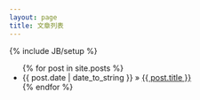 ```yaml
---
layout: page
title: 文章列表 
---
```

{% include JB/setup %}

<ul class="posts">
  {% for post in site.posts %}
    <li>
      <span>
        {{ post.date | date_to_string }}
      </span> &raquo;  
      <a href="{{ BASE_PATH }}{{ post.url }}">{{ post.title }}
      </a>
    </li>
  {% endfor %}
</ul>



